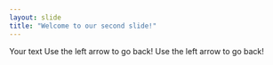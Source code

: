 ```yaml
---
layout: slide
title: "Welcome to our second slide!"
---
```

Your text
Use the left arrow to go back!
Use the left arrow to go back!
